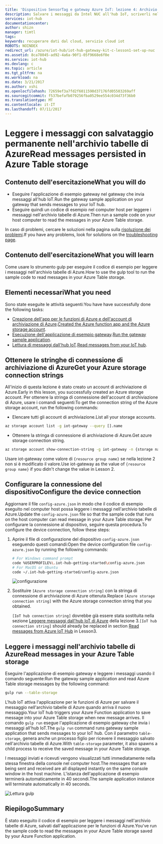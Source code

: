 ```yaml
---
title: 'Dispositivo SensorTag e gateway Azure IoT: lezione 4: Archivio tabelle | Documentazione Microsoft'
description: Salvare i messaggi da Intel NUC all'hub IoT, scriverli nell'archivio tabelle di Azure e quindi leggerli dal cloud.
services: iot-hub
documentationcenter: 
author: shizn
manager: timtl
tags: 
keywords: recuperare dati dal cloud, servizio cloud iot
ROBOTS: NOINDEX
redirect_url: /azure/iot-hub/iot-hub-gateway-kit-c-lesson1-set-up-nuc
ms.assetid: 8ca78045-ad92-4a6a-90f1-05f9668e6f0e
ms.service: iot-hub
ms.devlang: c
ms.topic: article
ms.tgt_pltfrm: na
ms.workload: na
ms.date: 3/21/2017
ms.author: xshi
ms.openlocfilehash: 72659ef3a7fd2f6011590d37176fd05503269aff
ms.sourcegitcommit: f537befafb079256fba0529ee554c034d73f36b0
ms.translationtype: MT
ms.contentlocale: it-IT
ms.lasthandoff: 07/11/2017
---
```

# <a name="read-messages-persisted-in-azure-table-storage"></a><span data-ttu-id="04e80-104">Leggere i messaggi con salvataggio permanente nell'archivio tabelle di Azure</span><span class="sxs-lookup"><span data-stu-id="04e80-104">Read messages persisted in Azure Table storage</span></span>

## <a name="what-you-will-do"></a><span data-ttu-id="04e80-105">Contenuto dell'esercitazione</span><span class="sxs-lookup"><span data-stu-id="04e80-105">What you will do</span></span>

- <span data-ttu-id="04e80-106">Eseguire l'applicazione di esempio gateway nel gateway che invia messaggi all'hub IoT.</span><span class="sxs-lookup"><span data-stu-id="04e80-106">Run the gateway sample application on your gateway that sends messages to your IoT hub.</span></span>
- <span data-ttu-id="04e80-107">Eseguire quindi un codice di esempio nel computer host per leggere i messaggi nell'archivio tabelle di Azure.</span><span class="sxs-lookup"><span data-stu-id="04e80-107">Then run a sample code on your host computer to read the messages in your Azure Table storage.</span></span> 

<span data-ttu-id="04e80-108">In caso di problemi, cercare le soluzioni nella pagina sulla [risoluzione dei problemi](iot-hub-gateway-kit-c-troubleshooting.md).</span><span class="sxs-lookup"><span data-stu-id="04e80-108">If you have any problems, look for solutions on the [troubleshooting page](iot-hub-gateway-kit-c-troubleshooting.md).</span></span>

## <a name="what-you-will-learn"></a><span data-ttu-id="04e80-109">Contenuto dell'esercitazione</span><span class="sxs-lookup"><span data-stu-id="04e80-109">What you will learn</span></span>

<span data-ttu-id="04e80-110">Come usare lo strumento gulp per eseguire il codice di esempio per leggere i messaggi nell'archivio tabelle di Azure.</span><span class="sxs-lookup"><span data-stu-id="04e80-110">How to use the gulp tool to run the sample code to read messages in your Azure Table storage.</span></span>

## <a name="what-you-need"></a><span data-ttu-id="04e80-111">Elementi necessari</span><span class="sxs-lookup"><span data-stu-id="04e80-111">What you need</span></span>

<span data-ttu-id="04e80-112">Sono state eseguite le attività seguenti:</span><span class="sxs-lookup"><span data-stu-id="04e80-112">You have have successfully done the following tasks:</span></span>

- <span data-ttu-id="04e80-113">[Creazione dell'app per le funzioni di Azure e dell'account di archiviazione di Azure](iot-hub-gateway-kit-c-lesson4-deploy-resource-manager-template.md).</span><span class="sxs-lookup"><span data-stu-id="04e80-113">[Created the Azure function app and the Azure storage account](iot-hub-gateway-kit-c-lesson4-deploy-resource-manager-template.md).</span></span>
- <span data-ttu-id="04e80-114">[Esecuzione dell'applicazione di esempio gateway](iot-hub-gateway-kit-c-lesson3-configure-ble-app.md).</span><span class="sxs-lookup"><span data-stu-id="04e80-114">[Run the gateway sample application](iot-hub-gateway-kit-c-lesson3-configure-ble-app.md).</span></span>
- <span data-ttu-id="04e80-115">[Lettura di messaggi dall'hub IoT](iot-hub-gateway-kit-c-lesson3-read-messages-from-hub.md).</span><span class="sxs-lookup"><span data-stu-id="04e80-115">[Read messages from your IoT hub](iot-hub-gateway-kit-c-lesson3-read-messages-from-hub.md).</span></span>

## <a name="get-your-azure-storage-connection-strings"></a><span data-ttu-id="04e80-116">Ottenere le stringhe di connessione di archiviazione di Azure</span><span class="sxs-lookup"><span data-stu-id="04e80-116">Get your Azure storage connection strings</span></span>

<span data-ttu-id="04e80-117">All'inizio di questa lezione è stato creato un account di archiviazione di Azure.</span><span class="sxs-lookup"><span data-stu-id="04e80-117">Early in this lesson, you successfully created an Azure storage account.</span></span> <span data-ttu-id="04e80-118">Per ottenere la stringa di connessione dell'account di archiviazione di Azure, usare i comandi seguenti:</span><span class="sxs-lookup"><span data-stu-id="04e80-118">To get the connection string of the Azure storage account, run the following commands:</span></span>

* <span data-ttu-id="04e80-119">Elencare tutti gli account di archiviazione.</span><span class="sxs-lookup"><span data-stu-id="04e80-119">List all your storage accounts.</span></span>

```bash
az storage account list -g iot-gateway --query [].name
```

* <span data-ttu-id="04e80-120">Ottenere la stringa di connessione di archiviazione di Azure.</span><span class="sxs-lookup"><span data-stu-id="04e80-120">Get azure storage connection string.</span></span>

```bash
az storage account show-connection-string -g iot-gateway -n {storage name}
```

<span data-ttu-id="04e80-121">Usare iot-gateway come valore di `{resource group name}` se nella lezione 2 non si è modificato il valore.</span><span class="sxs-lookup"><span data-stu-id="04e80-121">Use iot-gateway as the value of `{resource group name}` if you didn't change the value in Lesson 2.</span></span>

## <a name="configure-the-device-connection"></a><span data-ttu-id="04e80-122">Configurare la connessione del dispositivo</span><span class="sxs-lookup"><span data-stu-id="04e80-122">Configure the device connection</span></span>

<span data-ttu-id="04e80-123">Aggiornare il file `config-azure.json` in modo che il codice di esempio eseguito nel computer host possa leggere i messaggi nell'archivio tabelle di Azure.</span><span class="sxs-lookup"><span data-stu-id="04e80-123">Update the `config-azure.json` file so that the sample code that runs on the host computer can read message in your Azure Table storage.</span></span> <span data-ttu-id="04e80-124">Per configurare la connessione al dispositivo, seguire questa procedura.</span><span class="sxs-lookup"><span data-stu-id="04e80-124">To configure the device connection, follow these steps:</span></span>

1. <span data-ttu-id="04e80-125">Aprire il file di configurazione del dispositivo `config-azure.json` eseguendo questi comandi:</span><span class="sxs-lookup"><span data-stu-id="04e80-125">Open the device configuration file `config-azure.json` by running the following commands:</span></span>

   ```bash
   # For Windows command prompt
   code %USERPROFILE%\.iot-hub-getting-started\config-azure.json
   # For MacOS or Ubuntu
   code ~/.iot-hub-getting-started/config-azure.json
   ```

   ![configurazione](media/iot-hub-gateway-kit-lessons/lesson4/config_azure.png)

2. <span data-ttu-id="04e80-127">Sostituire `[Azure storage connection string]` con la stringa di connessione di archiviazione di Azure ottenuta.</span><span class="sxs-lookup"><span data-stu-id="04e80-127">Replace `[Azure storage connection string]` with the Azure storage connection string that you obtained.</span></span>

   <span data-ttu-id="04e80-128">`[IoT hub connection string]` dovrebbe già essere stata sostituita nella sezione [Leggere messaggi dall'hub IoT di Azure](iot-hub-gateway-kit-c-lesson3-read-messages-from-hub.md) della lezione 3.</span><span class="sxs-lookup"><span data-stu-id="04e80-128">`[IoT hub connection string]` should already be replaced in section [Read messages from Azure IoT Hub](iot-hub-gateway-kit-c-lesson3-read-messages-from-hub.md) in Lesson3.</span></span>

## <a name="read-messages-in-your-azure-table-storage"></a><span data-ttu-id="04e80-129">Leggere i messaggi nell'archivio tabelle di Azure</span><span class="sxs-lookup"><span data-stu-id="04e80-129">Read messages in your Azure Table storage</span></span>

<span data-ttu-id="04e80-130">Eseguire l'applicazione di esempio gateway e leggere i messaggi usando il comando seguente:</span><span class="sxs-lookup"><span data-stu-id="04e80-130">Run the gateway sample application and read Azure Table storage messages by the following command:</span></span>

```bash
gulp run --table-storage
```

<span data-ttu-id="04e80-131">L'hub IoT attiva l'applicazione per le funzioni di Azure per salvare il messaggio nell'archivio tabelle di Azure quando arriva il nuovo messaggio.</span><span class="sxs-lookup"><span data-stu-id="04e80-131">Your IoT hub triggers your Azure Function application to save message into your Azure Table storage when new message arrives.</span></span>
<span data-ttu-id="04e80-132">Il comando `gulp run` esegue l'applicazione di esempio gateway che invia i messaggi all'hub IoT.</span><span class="sxs-lookup"><span data-stu-id="04e80-132">The `gulp run` command runs gateway sample application that sends messages to your IoT hub.</span></span> <span data-ttu-id="04e80-133">Con il parametro `table-storage`, genera anche un processo figlio per ricevere il messaggio salvato nell'archivio tabelle di Azure.</span><span class="sxs-lookup"><span data-stu-id="04e80-133">With `table-storage` parameter, it also spawns a child process to receive the saved message in your Azure Table storage.</span></span>

<span data-ttu-id="04e80-134">I messaggi inviati e ricevuti vengono visualizzati tutti immediatamente nella stessa finestra della console nel computer host.</span><span class="sxs-lookup"><span data-stu-id="04e80-134">The messages that are being sent and received are all displayed instantly on the same console window in the host machine.</span></span> <span data-ttu-id="04e80-135">L'istanza dell'applicazione di esempio terminerà automaticamente in 40 secondi.</span><span class="sxs-lookup"><span data-stu-id="04e80-135">The sample application instance will terminate automatically in 40 seconds.</span></span>

   ![Lettura gulp](media/iot-hub-gateway-kit-lessons/lesson4/gulp_run_read_table.png)


## <a name="summary"></a><span data-ttu-id="04e80-137">Riepilogo</span><span class="sxs-lookup"><span data-stu-id="04e80-137">Summary</span></span>

<span data-ttu-id="04e80-138">È stato eseguito il codice di esempio per leggere i messaggi nell'archivio tabelle di Azure, salvati dall'applicazione per le funzioni di Azure.</span><span class="sxs-lookup"><span data-stu-id="04e80-138">You've run the sample code to read the messages in your Azure Table storage saved by your Azure Function application.</span></span>